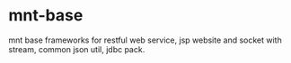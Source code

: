 # mnt-base
mnt base frameworks for restful web service, jsp website and socket with stream, common json util, jdbc pack.
